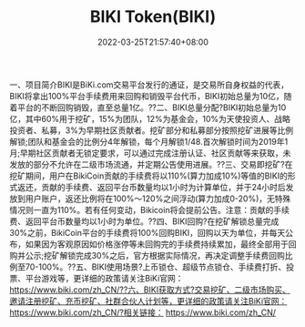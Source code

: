 ﻿---
weight: 
title: "BIKI Token(BIKI)"
description: "BIKI是BiKi.com交易平台发行的通证，是交易所自身权益的代表，BIKI将拿出100%平台手续费用来回购和销毁平台代币，BIKI初始总量为10亿，随着平台的不断回购销毁，直至总量1亿"
date: 2022-03-25T21:57:40+08:00
lastmod: 2022-03-25T16:45:40+08:00
draft: false
authors: ["Metabd"]
featuredImage: "biki-tokenbiki.webp"
link: ""
tags: ["数字代币","BIKI Token(BIKI)"]
categories: ["navigation"]
navigation: ["数字代币"]
lightgallery: true
toc: true
pinned: false
recommend: false
recommend1: false
---
一、项目简介BIKI是BiKi.com交易平台发行的通证，是交易所自身权益的代表，BIKI将拿出100%平台手续费用来回购和销毁平台代币，BIKI初始总量为10亿，随着平台的不断回购销毁，直至总量1亿。??二、BIKI总量分配?BIKI初始总量为10亿，其中60%用于挖矿，15%为团队，12%为基金会，10%为天使投资人、战略投资者、私募，3%为早期社区贡献者。挖矿部分和私募部分按照挖矿进展等比例解锁;团队和基金会的比例分4年解锁，每个月解锁1/48.首次解锁时间为2019年1月;早期社区贡献者无锁定要求，可以通过完成注册认证、社区贡献等来获取，未发放的部分不允许在二级市场流通，并定期公告使用进展。??三、交易即挖矿?在挖矿期间，用户在BikiCoin贡献的手续费将以110%(算力加成10%)等值的BIKI的形式返还，贡献的手续费、返回平台币数量均以1小时为计算单位，并于24小时后发放到用户账户，返还比例将在100%～120%之间浮动(算力加成0-20%)，无特殊情况则一直为110%。若有任何变动，Bikicoin将会提前公告。注意：贡献的手续费、返回平台币数量均以1小时为单位。??四、BIKI回购?在挖矿解锁总量完成30%之前，BikiCoin平台的手续费将100%回购BIKI，回购以天为单位，并每天公布，如果因为客观原因如价格涨停等未回购完的手续费持续累加，最终全部用于回购并公示;挖矿解锁完成30%之后，官方根据实际情况，再决定调整手续费回购比例至70-100%。??五、BIKI使用场景?上币锁仓、超级节点锁仓、手续费打折、投票、平台游戏等，更详细的政策请关注BiKi官网：https://www.biki.com/zh_CN/??六、BIKI获取方式?交易挖矿、二级市场购买、邀请注册挖矿、充币挖矿、社群合伙人计划等，更详细的政策请关注BiKi官网：https://www.biki.com/zh_CN/?相关链接：
https://www.biki.com/zh_CN/
